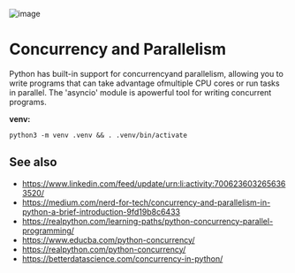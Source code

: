 ![image](https://github.com/flaviomicheletti/python-concurrency-parallelism/assets/1257048/7288f86d-2035-4315-9bff-c163d2668680)

# Concurrency and Parallelism

Python has built-in support for concurrencyand parallelism, allowing you to 
write programs that can take advantage ofmultiple CPU cores or run tasks in 
parallel. The 'asyncio' module is apowerful tool for writing concurrent 
programs.


__venv:__

    python3 -m venv .venv && . .venv/bin/activate


## See also

- https://www.linkedin.com/feed/update/urn:li:activity:7006236032656363520/
- https://medium.com/nerd-for-tech/concurrency-and-parallelism-in-python-a-brief-introduction-9fd19b8c6433
- https://realpython.com/learning-paths/python-concurrency-parallel-programming/
- https://www.educba.com/python-concurrency/
- https://realpython.com/python-concurrency/
- https://betterdatascience.com/concurrency-in-python/

